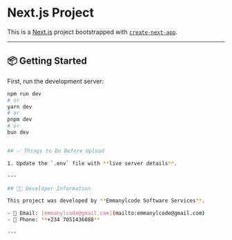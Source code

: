 # Next.js Project

This is a [Next.js](https://nextjs.org) project bootstrapped with [`create-next-app`](https://nextjs.org/docs/app/api-reference/cli/create-next-app).

---

## 📦 Getting Started

First, run the development server:

```bash
npm run dev
# or
yarn dev
# or
pnpm dev
# or
bun dev


## ✅ Things to Do Before Upload

1. Update the `.env` file with **live server details**.  

---

## 👨‍💻 Developer Information

This project was developed by **Emmanylcode Software Services**.  

- 📧 Email: [emmanylcode@gmail.com](mailto:emmanylcode@gmail.com)  
- 📱 Phone: **+234 7051436088**  

---